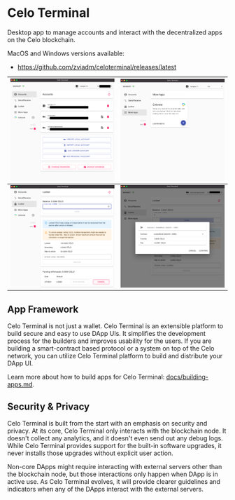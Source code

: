 # Celo Terminal

Desktop app to manage accounts and interact with the decentralized apps on the Celo blockchain.

MacOS and Windows versions available:
* https://github.com/zviadm/celoterminal/releases/latest

| ![screenshot0](./docs/imgs/screenshot0.png) | ![screenshot1](./docs/imgs/screenshot1.png) |
|:---:|:---:|
| ![screenshot2](./docs/imgs/screenshot2.png) | ![screenshot3](./docs/imgs/screenshot3.png) |


## App Framework

Celo Terminal is not just a wallet. Celo Terminal is an extensible platform to build secure and easy to use DApp UIs.
It simplifies the development process for the builders and improves usability for the users. If you are building a
smart-contract based protocol or a system on top of the Celo network, you can utilize Celo Terminal platform to
build and distribute your DApp UI.

Learn more about how to build apps for Celo Terminal: [docs/building-apps.md](./docs/building-apps.md).

## Security & Privacy

Celo Terminal is built from the start with an emphasis on security and privacy. At its core, Celo Terminal only interacts
with the blockchain node. It doesn't collect any analytics, and it doesn't even send out any debug logs. While Celo Terminal
provides support for the built-in software upgrades, it never installs those upgrades without explicit user action.

Non-core DApps might require interacting with external servers other than the blockchain node, but
those interactions only happen when DApp is in active use. As Celo Terminal evolves, it will provide clearer
guidelines and indicators when any of the DApps interact with the external servers.

